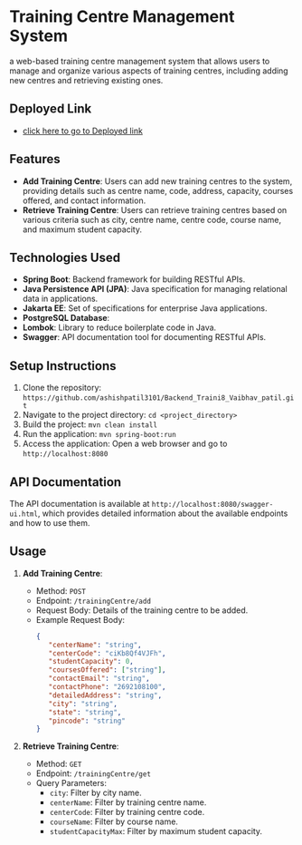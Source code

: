 

#  Training Centre Management System

a web-based training centre management system that allows users to manage and organize various aspects of training centres, including adding new centres and retrieving existing ones.

## Deployed Link 
   - [click here to go to Deployed link](https://backend-traini8-vaibhav-patil-buyogo.onrender.com/swagger-ui/index.html)

## Features

- **Add Training Centre**: Users can add new training centres to the system, providing details such as centre name, code, address, capacity, courses offered, and contact information.
- **Retrieve Training Centre**: Users can retrieve training centres based on various criteria such as city, centre name, centre code, course name, and maximum student capacity.

## Technologies Used

- **Spring Boot**: Backend framework for building RESTful APIs.
- **Java Persistence API (JPA)**: Java specification for managing relational data in applications.
- **Jakarta EE**: Set of specifications for enterprise Java applications.
- **PostgreSQL Database**: 
- **Lombok**: Library to reduce boilerplate code in Java.
- **Swagger**: API documentation tool for documenting RESTful APIs.

## Setup Instructions

1. Clone the repository: `https://github.com/ashishpatil3101/Backend_Traini8_Vaibhav_patil.git`
2. Navigate to the project directory: `cd <project_directory>`
3. Build the project: `mvn clean install`
4. Run the application: `mvn spring-boot:run`
5. Access the application: Open a web browser and go to `http://localhost:8080`

## API Documentation

The API documentation is available at `http://localhost:8080/swagger-ui.html`, which provides detailed information about the available endpoints and how to use them.

## Usage

1. **Add Training Centre**:
   - Method: `POST`
   - Endpoint: `/trainingCentre/add`
   - Request Body: Details of the training centre to be added.
   - Example Request Body:
     ```json
     {
        "centerName": "string",
        "centerCode": "ciKb8Qf4VJFh",
        "studentCapacity": 0,
        "coursesOffered": ["string"],
        "contactEmail": "string",
        "contactPhone": "2692108100",
        "detailedAddress": "string",
        "city": "string",
        "state": "string",
        "pincode": "string"
     }
     ```

2. **Retrieve Training Centre**:
   - Method: `GET`
   - Endpoint: `/trainingCentre/get`
   - Query Parameters: 
     - `city`: Filter by city name.
     - `centerName`: Filter by training centre name.
     - `centerCode`: Filter by training centre code.
     - `courseName`: Filter by course name.
     - `studentCapacityMax`: Filter by maximum student capacity.





